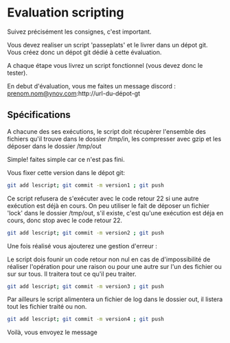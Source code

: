 # Evaluation scripting

Suivez précisément les consignes, c'est important.

Vous devez realiser un script 'passeplats' et le livrer dans un dépot git. Vous créez donc un dépot git dédié à cette évaluation.

A chaque étape vous livrez un script fonctionnel (vous devez donc le tester).

En debut d'évaluation, vous me faites un message discord :
prenom.nom@ynov.com:http://url-du-dépot-gt

## Spécifications

A chacune des ses exécutions, le script doit récupèrer l'ensemble des fichiers qu'il trouve dans le dossier /tmp/in, les compresser avec gzip et les déposer dans le dossier /tmp/out

Simple! faites simple car ce n'est pas fini.

Vous fixer cette version dans le dépot git:

```bash
git add lescript; git commit -m version1 ; git push
```

Ce script refusera de s'exécuter avec le code retour 22 si une autre exécution est déjà en cours. On peu utiliser le fait de déposer un fichier 'lock' dans le dossier /tmp/out, s'il existe, c'est qu'une exécution est déja en cours, donc stop avec le code retour 22.

```bash
git add lescript; git commit -m version2 ; git push
```

Une fois réalisé vous ajouterez une gestion d'erreur :

Le script dois founir un code retour non nul en cas de d'impossibilité de réaliser l'opération pour une raison ou pour une autre sur l'un des fichier ou sur sur tous. Il traitera tout ce qu'il peu traiter.

```bash
git add lescript; git commit -m version3 ; git push
```

Par ailleurs le script alimentera un fichier de log dans le dossier out, il listera tout les fichier traité ou non.

```bash
git add lescript; git commit -m version4 ; git push
```

Voilà, vous envoyez le message
